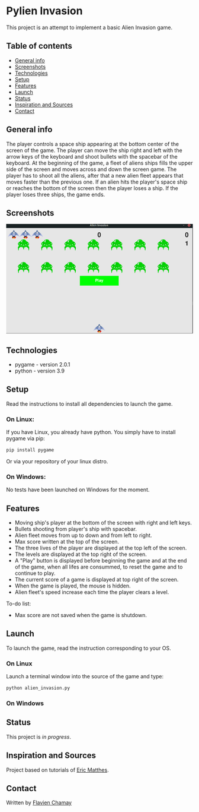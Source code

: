 # Pylien Invasion
This project is an attempt to implement a basic Alien Invasion game.

## Table of contents
* [General info](#general-info)
* [Screenshots](#screenshots)
* [Technologies](#technologies)
* [Setup](#setup)
* [Features](#features)
* [Launch](#launch)
* [Status](#status)
* [Inspiration and Sources](#inspiration-and-sources)
* [Contact](#contact)

## General info
The player controls a space ship appearing at the bottom center of the screen of the game.
The player can move the ship right and left with the arrow keys of the keyboard and shoot bullets with the spacebar of the keyboard. At the beginning of the game, a fleet of aliens ships fills the upper side of the screen and moves across and down the screen game. The player has to shoot all the aliens, after that a new alien fleet appears that moves faster than the previous one. If an alien hits the player's space ship or reaches the bottom of the screen then the player loses a ship. If the player loses three ships, the game ends.

## Screenshots
![Beginning of the game](./images/screenshot1.jpg)

## Technologies
* pygame - version 2.0.1
* python - version 3.9

## Setup
Read the instructions to install all dependencies to launch the game.

### On Linux:
If you have Linux, you already have python. You simply have to install pygame via pip:
```bash
pip install pygame
```
Or via your repository of your linux distro.

### On Windows:
No tests have been launched on Windows for the moment.

## Features
* Moving ship's player at the bottom of the screen with right and left keys.
* Bullets shooting from player's ship with spacebar.
* Alien fleet moves from up to down and from left to right.
* Max score written at the top of the screen.
* The three lives of the player are displayed at the top left of the screen.
* The levels are displayed at the top right of the screen.
* A "Play" button is displayed before beginning the game and at the end of the game, when all lifes are consummed, to reset the game and to continue to play.
* The current score of a game is displayed at top right of the screen.
* When the game is played, the mouse is hidden.
* Alien fleet's speed increase each time the player clears a level.

To-do list:
* Max score are not saved when the game is shutdown.

## Launch
To launch the game, read the instruction corresponding to your OS.

### On Linux
Launch a terminal window into the source of the game and type:
```bash
python alien_invasion.py
```

### On Windows

## Status
This project is _in progress_.

## Inspiration and Sources
Project based on tutorials of [Eric Matthes](https://github.com/ehmatthes).

## Contact
Written by [Flavien Chamay](mailto:flavien.chamay@protonmail.com)

